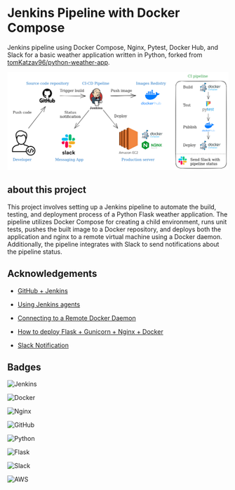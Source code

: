 # Jenkins Pipeline with Docker Compose

Jenkins pipeline using Docker Compose, Nginx, Pytest, Docker Hub, and Slack for a basic weather application written in Python, forked from [tomKatzav96/python-weather-app](https://github.com/tomKatzav96/python-weather-app).

![Image](GitHub-Docker.png "Architecture of the project")

## about this project

This project involves setting up a Jenkins pipeline to automate the build, testing, and deployment process of a Python Flask weather application. The pipeline utilizes Docker Compose for creating a child environment, runs unit tests, pushes the built image to a Docker repository, and deploys both the application and nginx to a remote virtual machine using a Docker daemon. Additionally, the pipeline integrates with Slack to send notifications about the pipeline status. 

## Acknowledgements

 - [GitHub + Jenkins](https://www.blazemeter.com/blog/how-to-integrate-your-github-repository-to-your-jenkins-project)

 - [Using Jenkins agents](https://www.jenkins.io/doc/book/using/using-agents/)

 - [Connecting to a Remote Docker Daemon](https://docs.docker.com/config/daemon/remote-access/)

 - [How to deploy Flask + Gunicorn + Nginx + Docker](https://towardsdatascience.com/how-to-deploy-ml-models-using-flask-gunicorn-nginx-docker-9b32055b3d0)

 - [Slack Notification](https://plugins.jenkins.io/slack/)
 

## Badges

![Jenkins](https://img.shields.io/badge/jenkins-%232C5263.svg?style=for-the-badge&logo=jenkins&logoColor=white)

![Docker](https://img.shields.io/badge/docker-%230db7ed.svg?style=for-the-badge&logo=docker&logoColor=white)

![Nginx](https://img.shields.io/badge/nginx-%23009639.svg?style=for-the-badge&logo=nginx&logoColor=white)

![GitHub](https://img.shields.io/badge/github-%23121011.svg?style=for-the-badge&logo=github&logoColor=white)

![Python](https://img.shields.io/badge/python-3670A0?style=for-the-badge&logo=python&logoColor=ffdd54)

![Flask](https://img.shields.io/badge/flask-%23000.svg?style=for-the-badge&logo=flask&logoColor=white)

![Slack](https://img.shields.io/badge/Slack-4A154B?style=for-the-badge&logo=slack&logoColor=white)

![AWS](https://img.shields.io/badge/AWS-%23FF9900.svg?style=for-the-badge&logo=amazon-aws&logoColor=white)
